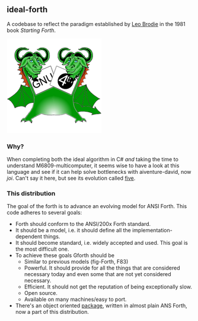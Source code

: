 ## ideal-forth

A codebase to reflect the paradigm established by [Leo Brodie](https://www.forth.com/starting-forth/0-starting-forth/) in the 1981 book _Starting Forth_.

![gnu](/images/gnu-forth.png)

### Why?

When completing both the ideal algorithm in C# _and_ taking the time to understand M6809-multicomputer, it seems wise to have a look at this language and see if it can help solve bottlenecks with aiventure-david, now _joi_. Can't say it here, but see its evolution called [five](https://github.com/cartheur/ideal-five).

### This distribution

The goal of the forth is to advance an evolving model for ANSI Forth. This code adheres to several goals:

* Forth should conform to the ANSI/200x Forth standard.
* It should be a model, i.e. it should define all the implementation-dependent things.
* It should become standard, i.e. widely accepted and used. This goal is the most difficult one.
* To achieve these goals Gforth should be
    - Similar to previous models (fig-Forth, F83)
    - Powerful. It should provide for all the things that are considered necessary today and even some that are not yet considered necessary.
    - Efficient. It should not get the reputation of being exceptionally slow.
    - Open source.
    - Available on many machines/easy to port.
* There's an object oriented [package](/releases/oof.zip), written in almost plain ANS Forth, now a part of this distribution.